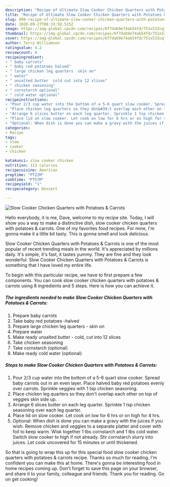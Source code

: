 ```yaml
---
description: "Recipe of Ultimate Slow Cooker Chicken Quarters with Potatoes &amp;amp; Carrots"
title: "Recipe of Ultimate Slow Cooker Chicken Quarters with Potatoes &amp;amp; Carrots"
slug: 999-recipe-of-ultimate-slow-cooker-chicken-quarters-with-potatoes-and-amp-carrots
date: 2020-09-27T08:33:59.515Z
image: https://img-global.cpcdn.com/recipes/6f7dab9e74ab54fd/751x532cq70/slow-cooker-chicken-quarters-with-potatoes-carrots-recipe-main-photo.jpg
thumbnail: https://img-global.cpcdn.com/recipes/6f7dab9e74ab54fd/751x532cq70/slow-cooker-chicken-quarters-with-potatoes-carrots-recipe-main-photo.jpg
cover: https://img-global.cpcdn.com/recipes/6f7dab9e74ab54fd/751x532cq70/slow-cooker-chicken-quarters-with-potatoes-carrots-recipe-main-photo.jpg
author: Terry Williamson
ratingvalue: 4.2
reviewcount: 8
recipeingredient:
- " baby carrots"
- " baby red potatoes halved"
- " large chicken leg quarters  skin on"
- " water"
- " unsalted butter  cold cut into 12 slices"
- " chicken seasoning"
- " cornstarch optional"
- " cold water optional"
recipeinstructions:
- "Pour 2/3 cup water into the bottom of a 5-6 quart slow cooker. Spread baby carrots out in an even layer. Place halved baby red potatoes evenly over carrots. Sprinkle veggies with 1 tsp chicken seasoning."
- "Place chicken leg quarters so they don&#39;t overlap each other on top of veggies skin side up."
- "Arrange 6 slices butter on each leg quarter. Sprinkle 1 tsp chicken seasoning over each leg quarter."
- "Place lid on slow cooker. Let cook on low for 6 hrs or on high for 4 hrs."
- "Optional: When dish is done you can make a gravy with the juices if you wish. Remove chicken and veggies to a separate platter and cover with foil to keep warm. Wisk together 1 tbs cornstarch and 1 tbs cold water. Switch slow cooker to high if not already. Stir cornstarch slurry into juices. Let cook uncovered for 15 minutes or until thickened."
categories:
- Recipe
tags:
- slow
- cooker
- chicken

katakunci: slow cooker chicken 
nutrition: 113 calories
recipecuisine: American
preptime: "PT22M"
cooktime: "PT57M"
recipeyield: "1"
recipecategory: Dessert

---
```



![Slow Cooker Chicken Quarters with Potatoes &amp; Carrots](https://img-global.cpcdn.com/recipes/6f7dab9e74ab54fd/751x532cq70/slow-cooker-chicken-quarters-with-potatoes-carrots-recipe-main-photo.jpg)

Hello everybody, it is me, Dave, welcome to my recipe site. Today, I will show you a way to make a distinctive dish, slow cooker chicken quarters with potatoes &amp; carrots. One of my favorites food recipes. For mine, I'm gonna make it a little bit tasty. This is gonna smell and look delicious.

Slow Cooker Chicken Quarters with Potatoes &amp; Carrots is one of the most popular of recent trending meals in the world. It's appreciated by millions daily. It's simple, it's fast, it tastes yummy. They are fine and they look wonderful. Slow Cooker Chicken Quarters with Potatoes &amp; Carrots is something that I have loved my entire life.




To begin with this particular recipe, we have to first prepare a few components. You can cook slow cooker chicken quarters with potatoes &amp; carrots using 8 ingredients and 5 steps. Here is how you can achieve it.

<!--inarticleads1-->

##### The ingredients needed to make Slow Cooker Chicken Quarters with Potatoes &amp; Carrots:

1. Prepare  baby carrots
1. Take  baby red potatoes -halved
1. Prepare  large chicken leg quarters - skin on
1. Prepare  water
1. Make ready  unsalted butter - cold, cut into 12 slices
1. Take  chicken seasoning
1. Take  cornstarch (optional)
1. Make ready  cold water (optional)




<!--inarticleads2-->

##### Steps to make Slow Cooker Chicken Quarters with Potatoes &amp; Carrots:

1. Pour 2/3 cup water into the bottom of a 5-6 quart slow cooker. Spread baby carrots out in an even layer. Place halved baby red potatoes evenly over carrots. Sprinkle veggies with 1 tsp chicken seasoning.
1. Place chicken leg quarters so they don&#39;t overlap each other on top of veggies skin side up.
1. Arrange 6 slices butter on each leg quarter. Sprinkle 1 tsp chicken seasoning over each leg quarter.
1. Place lid on slow cooker. Let cook on low for 6 hrs or on high for 4 hrs.
1. Optional: When dish is done you can make a gravy with the juices if you wish. Remove chicken and veggies to a separate platter and cover with foil to keep warm. Wisk together 1 tbs cornstarch and 1 tbs cold water. Switch slow cooker to high if not already. Stir cornstarch slurry into juices. Let cook uncovered for 15 minutes or until thickened.




So that is going to wrap this up for this special food slow cooker chicken quarters with potatoes &amp; carrots recipe. Thanks so much for reading. I'm confident you can make this at home. There's gonna be interesting food in home recipes coming up. Don't forget to save this page on your browser, and share it to your family, colleague and friends. Thank you for reading. Go on get cooking!
